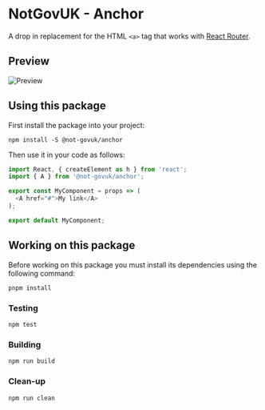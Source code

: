 NotGovUK - Anchor
=================

A drop in replacement for the HTML `<a>` tag that works with [React Router].


Preview
-------

![Preview][Preview]


Using this package
------------------

First install the package into your project:

```shell
npm install -S @not-govuk/anchor
```

Then use it in your code as follows:

```js
import React, { createElement as h } from 'react';
import { A } from '@not-govuk/anchor';

export const MyComponent = props => (
  <A href="#">My link</A>
);

export default MyComponent;
```


Working on this package
-----------------------

Before working on this package you must install its dependencies using
the following command:

```shell
pnpm install
```


### Testing

```shell
npm test
```


### Building

```shell
npm run build
```


### Clean-up

```shell
npm run clean
```


[React Router]: https://reacttraining.com/react-router/
[Preview]: ../../__image_snapshots__/storyshots-itest-ts-image-storyshots-components-anchor-standard-1-snap.png
